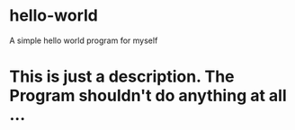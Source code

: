 # hello-world
A simple hello world program for myself

# This is just a description. The Program shouldn't do anything at all ...
